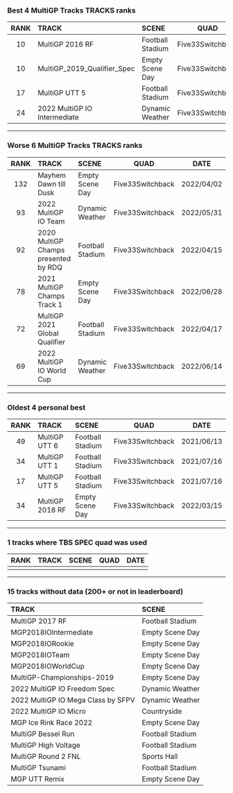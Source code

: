 ### Best 4 MultiGP Tracks TRACKS ranks
|RANK|TRACK|SCENE|QUAD|DATE|
|:---:|:---|:---|:---:|:---:|
|10|MultiGP 2016 RF|Football Stadium|Five33Switchback|2022/04/16|
|10|MultiGP_2019_Qualifier_Spec|Empty Scene Day|Five33Switchback|2022/04/19|
|17|MultiGP UTT 5|Football Stadium|Five33Switchback|2021/07/16|
|24|2022 MultiGP IO Intermediate|Dynamic Weather|Five33Switchback|2022/06/14|
---
### Worse 6 MultiGP Tracks TRACKS ranks
|RANK|TRACK|SCENE|QUAD|DATE|
|:---:|:---|:---|:---:|:---:|
|132|Mayhem Dawn till Dusk|Empty Scene Day|Five33Switchback|2022/04/02|
|93|2022 MultiGP IO Team|Dynamic Weather|Five33Switchback|2022/05/31|
|92|2020 MultiGP Champs presented by RDQ|Football Stadium|Five33Switchback|2022/04/15|
|78|2021 MultiGP Champs Track 1|Empty Scene Day|Five33Switchback|2022/06/28|
|72|MultiGP 2021 Global Qualifier|Football Stadium|Five33Switchback|2022/04/17|
|69|2022 MultiGP IO World Cup|Dynamic Weather|Five33Switchback|2022/06/14|
---
### Oldest 4 personal best
|RANK|TRACK|SCENE|QUAD|DATE|
|:---:|:---|:---|:---:|:---:|
|49|MultiGP UTT 6|Football Stadium|Five33Switchback|2021/06/13|
|34|MultiGP UTT 1|Football Stadium|Five33Switchback|2021/07/16|
|17|MultiGP UTT 5|Football Stadium|Five33Switchback|2021/07/16|
|34|MultiGP 2018 RF|Empty Scene Day|Five33Switchback|2022/03/15|
---
### 1 tracks where TBS SPEC quad was used
|RANK|TRACK|SCENE|QUAD|DATE|
|:---:|:---|:---|:---:|:---:|
||||||
---
### 15 tracks without data (200+ or not in leaderboard)
|TRACK|SCENE|
|:---|:---|
|MultiGP 2017 RF|Football Stadium|
|MGP2018IOIntermediate|Empty Scene Day|
|MGP2018IORookie|Empty Scene Day|
|MGP2018IOTeam|Empty Scene Day|
|MGP2018IOWorldCup|Empty Scene Day|
|MultiGP-Championships-2019|Empty Scene Day|
|2022 MultiGP IO Freedom Spec|Dynamic Weather|
|2022 MultiGP IO Mega Class by SFPV|Dynamic Weather|
|2022 MultiGP IO Micro|Countryside|
|MGP Ice Rink Race 2022|Empty Scene Day|
|MultiGP Bessel Run|Football Stadium|
|MultiGP High Voltage|Football Stadium|
|MultiGP Round 2 FNL|Sports Hall|
|MultiGP Tsunami|Football Stadium|
|MGP UTT Remix|Empty Scene Day|
